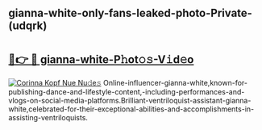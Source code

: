 ## gianna-white-only-fans​-leaked-photo​-Private-(udqrk)


# <h2><a href="https://mediaupload.pro?title=gianna-white&ref=git">🔗👉 🔴 gianna-white-P𝚑ot𝚘𝚜-V𝚒d𝚎o</a></h2>

[![Corinna Kopf Nue Nu𝚍e𝚜](https://i.imgur.com/0qMVB7G.gif)](https://mediaupload.pro?title=gianna-white&ref=git)
Online-influencer-gianna-white,known-for-publishing-dance-and-lifestyle-content,-including-performances-and-vlogs-on-social-media-platforms.Brilliant-ventriloquist-assistant-gianna-white,celebrated-for-their-exceptional-abilities-and-accomplishments-in-assisting-ventriloquists.  